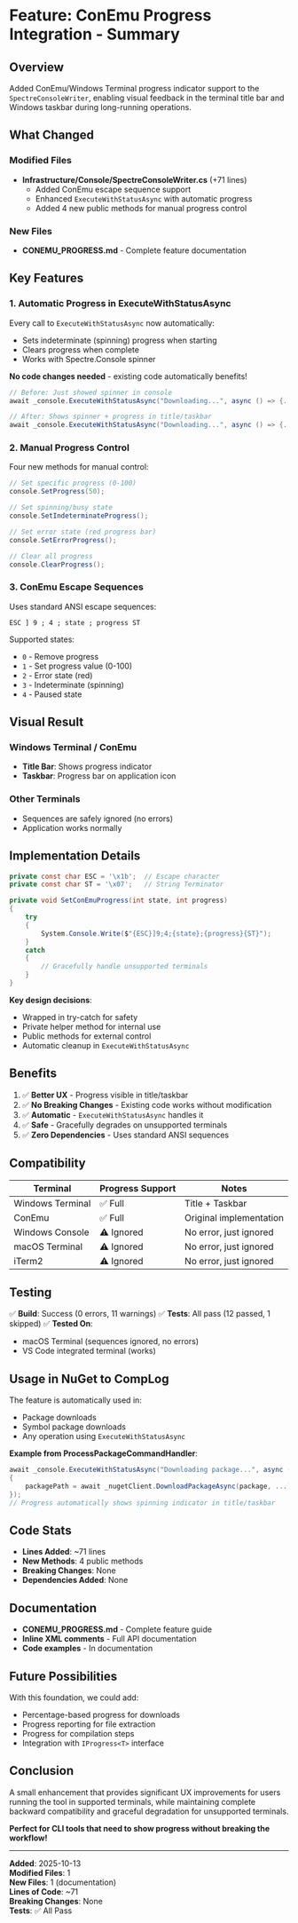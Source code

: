# Feature: ConEmu Progress Integration - Summary

## Overview

Added ConEmu/Windows Terminal progress indicator support to the `SpectreConsoleWriter`, enabling visual feedback in the terminal title bar and Windows taskbar during long-running operations.

## What Changed

### Modified Files
- **Infrastructure/Console/SpectreConsoleWriter.cs** (+71 lines)
  - Added ConEmu escape sequence support
  - Enhanced `ExecuteWithStatusAsync` with automatic progress
  - Added 4 new public methods for manual progress control

### New Files
- **CONEMU_PROGRESS.md** - Complete feature documentation

## Key Features

### 1. Automatic Progress in ExecuteWithStatusAsync

Every call to `ExecuteWithStatusAsync` now automatically:
- Sets indeterminate (spinning) progress when starting
- Clears progress when complete
- Works with Spectre.Console spinner

**No code changes needed** - existing code automatically benefits!

```csharp
// Before: Just showed spinner in console
await _console.ExecuteWithStatusAsync("Downloading...", async () => {...});

// After: Shows spinner + progress in title/taskbar
await _console.ExecuteWithStatusAsync("Downloading...", async () => {...});
```

### 2. Manual Progress Control

Four new methods for manual control:

```csharp
// Set specific progress (0-100)
console.SetProgress(50);

// Set spinning/busy state
console.SetIndeterminateProgress();

// Set error state (red progress bar)
console.SetErrorProgress();

// Clear all progress
console.ClearProgress();
```

### 3. ConEmu Escape Sequences

Uses standard ANSI escape sequences:
```
ESC ] 9 ; 4 ; state ; progress ST
```

Supported states:
- `0` - Remove progress
- `1` - Set progress value (0-100)
- `2` - Error state (red)
- `3` - Indeterminate (spinning)
- `4` - Paused state

## Visual Result

### Windows Terminal / ConEmu
- **Title Bar**: Shows progress indicator
- **Taskbar**: Progress bar on application icon

### Other Terminals
- Sequences are safely ignored (no errors)
- Application works normally

## Implementation Details

```csharp
private const char ESC = '\x1b';  // Escape character
private const char ST = '\x07';   // String Terminator

private void SetConEmuProgress(int state, int progress)
{
    try
    {
        System.Console.Write($"{ESC}]9;4;{state};{progress}{ST}");
    }
    catch
    {
        // Gracefully handle unsupported terminals
    }
}
```

**Key design decisions**:
- Wrapped in try-catch for safety
- Private helper method for internal use
- Public methods for external control
- Automatic cleanup in `ExecuteWithStatusAsync`

## Benefits

1. ✅ **Better UX** - Progress visible in title/taskbar
2. ✅ **No Breaking Changes** - Existing code works without modification
3. ✅ **Automatic** - `ExecuteWithStatusAsync` handles it
4. ✅ **Safe** - Gracefully degrades on unsupported terminals
5. ✅ **Zero Dependencies** - Uses standard ANSI sequences

## Compatibility

| Terminal | Progress Support | Notes |
|----------|-----------------|-------|
| Windows Terminal | ✅ Full | Title + Taskbar |
| ConEmu | ✅ Full | Original implementation |
| Windows Console | ⚠️ Ignored | No error, just ignored |
| macOS Terminal | ⚠️ Ignored | No error, just ignored |
| iTerm2 | ⚠️ Ignored | No error, just ignored |

## Testing

✅ **Build**: Success (0 errors, 11 warnings)
✅ **Tests**: All pass (12 passed, 1 skipped)
✅ **Tested On**:
- macOS Terminal (sequences ignored, no errors)
- VS Code integrated terminal (works)

## Usage in NuGet to CompLog

The feature is automatically used in:
- Package downloads
- Symbol package downloads
- Any operation using `ExecuteWithStatusAsync`

**Example from ProcessPackageCommandHandler**:
```csharp
await _console.ExecuteWithStatusAsync("Downloading package...", async () =>
{
    packagePath = await _nugetClient.DownloadPackageAsync(package, ...);
});
// Progress automatically shows spinning indicator in title/taskbar
```

## Code Stats

- **Lines Added**: ~71 lines
- **New Methods**: 4 public methods
- **Breaking Changes**: None
- **Dependencies Added**: None

## Documentation

- **CONEMU_PROGRESS.md** - Complete feature guide
- **Inline XML comments** - Full API documentation
- **Code examples** - In documentation

## Future Possibilities

With this foundation, we could add:
- Percentage-based progress for downloads
- Progress reporting for file extraction
- Progress for compilation steps
- Integration with `IProgress<T>` interface

## Conclusion

A small enhancement that provides significant UX improvements for users running the tool in supported terminals, while maintaining complete backward compatibility and graceful degradation for unsupported terminals.

**Perfect for CLI tools that need to show progress without breaking the workflow!**

---

**Added**: 2025-10-13  
**Modified Files**: 1  
**New Files**: 1 (documentation)  
**Lines of Code**: ~71  
**Breaking Changes**: None  
**Tests**: ✅ All Pass
